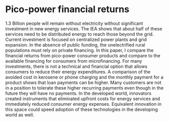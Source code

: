 
<!--
# A consumer-based analysis of solar lantern financing

## first abstract draft

This paper demonstrates a framework for analyzing small distributed
resources as investments.
This paper will be of interest to the GHTC community because it blends
the technical with the financial, an area where the GHTC literature
could be improved.
This paper shows the influence of lantern cost, weather patterns, and
kerosene cost on the attractiveness of a solar lantern purchase.
This also shows that many lanterns do not payback within the first year
at the rate of avoided kerosene usage.
The internal rate of return for the lanterns is calculated in order to
compare with the available finance rates.
Solar lantern internal rates of return are very favorable over the life
of the device.
I find that the loan terms (less than a year with ~40% interest rates) lead to
monthly payments that are greater than the avoided kerosene cost.
For rapid scaling of these technologies to occur, the avoided monthly
payment must be higher than the finance cost.
My hope is that this paper will begin a conversation where technology
and financing are linked.
This can lead to the creation of business models where more value is
retained by the consumer and the energy providers rather than the
capital providers.
-->

# Pico-power financial returns

<!--
second draft outline
- IEA shows need is 50/50 distributed and centralized
- current investment leans centralized
- private and consumer investment must do for near term
- what then is the feasibility of private finance for pico power?
- i outline the return on investment for a household of several possible
  pico power options
- i then compare these to currently available microfinance rates
- for many investments, there is not a loan option that results in a
  reduction in expenditures
- without this reduction in expenditures, widespread adoption without
  subsidy is less likely
- to foster scaling of pico-power technologies, financial innovation is
  necessary since technical innovation cannot make up problem
-->

1.3 Billion people will remain without electricity without significant
investment in new energy services.  The IEA shows that about half of
these services need to be distributed energy to reach those beyond the
grid.  Current investment is focused on centralized power plants and
grid expansion.  In the absence of public funding, the unelectrified
rural populations must rely on private financing.  In this paper, I
compare the financial returns from pico-power consumer products and
compare to the available financing for consumers from microfinancing.
For many investments, there is not a technical and financial option that
allows consumers to reduce their energy expenditures.
A comparison of the avoided cost in kerosene or phone charging and the
monthly payment for a product shows that loan payments can be higher.
Many customers are not in a position to tolerate these higher recurring
payments even though in the future they will have no payments.
In the developed
world, innovators created instruments that eliminated upfront costs for
energy services and
immediately reduced consumer energy expenses.  Equivalent innovation in this
space could speed adoption of these technologies in the developing world
as well.

